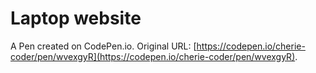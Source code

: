 # Laptop website

A Pen created on CodePen.io. Original URL: [https://codepen.io/cherie-coder/pen/wvexgyR](https://codepen.io/cherie-coder/pen/wvexgyR).


